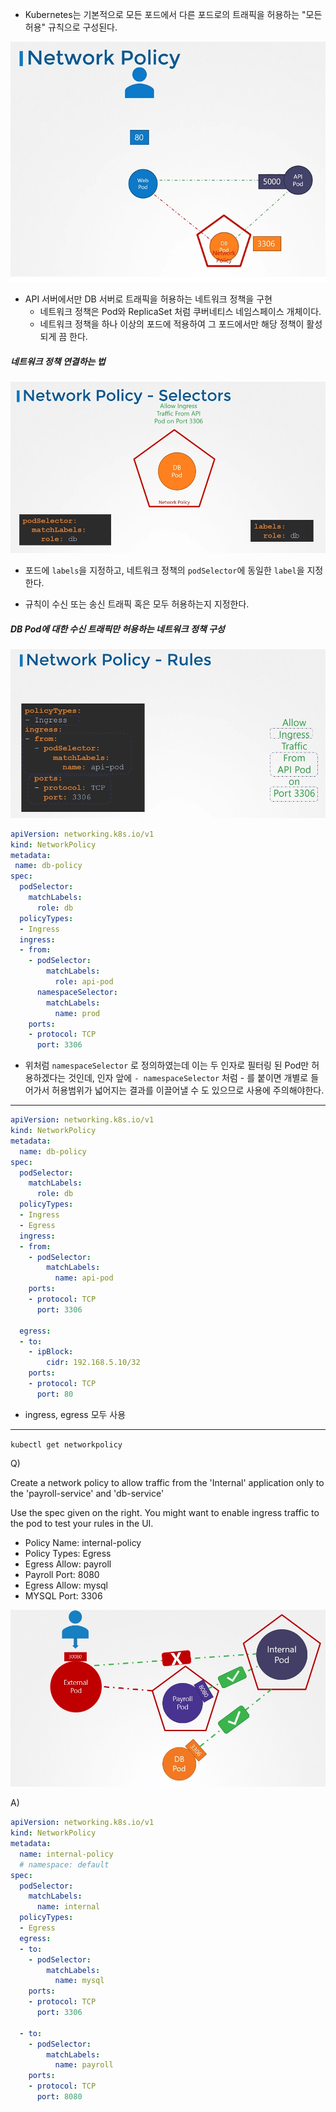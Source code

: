 * Kubernetes는 기본적으로 모든 포드에서 다른 포드로의 트래픽을 허용하는 "모든 허용" 규칙으로 구성된다.

![](img2/2.png)

* API 서버에서만 DB 서버로 트래픽을 허용하는 네트워크 정책을 구현
  * 네트워크 정책은 Pod와 ReplicaSet 처럼 쿠버네티스 네임스페이스 개체이다.
  * 네트워크 정책을 하나 이상의 포드에 적용하여 그 포드에서만 해당 정책이 활성되게 끔 한다.

##### 네트워크 정책 연결하는 법

![](img2/3.png)

* 포드에 `labels`을 지정하고, 네트워크 정책의 `podSelector`에 동일한 `label`을 지정한다.

* 규칙이 수신 또는 송신 트래픽 혹은 모두 허용하는지 지정한다.

##### DB Pod에 대한 수신 트래픽만 허용하는 네트워크 정책 구성

![](img2/4.png)

```yaml
apiVersion: networking.k8s.io/v1
kind: NetworkPolicy
metadata:
 name: db-policy
spec:
  podSelector:
    matchLabels:
      role: db
  policyTypes:
  - Ingress
  ingress:
  - from:
    - podSelector:
        matchLabels:
          role: api-pod
      namespaceSelector:
        matchLabels:
          name: prod
    ports:
    - protocol: TCP
      port: 3306
```

* 위처럼  `namespaceSelector` 로 정의하였는데 이는 두 인자로 필터링 된 Pod만 허용하겠다는 것인데, 인자 앞에 `- namespaceSelector` 처럼 - 를 붙이면 개별로 들어가서 허용범위가 넓어지는 결과를 이끌어낼 수 도 있으므로 사용에 주의해야한다.

---

```yaml
apiVersion: networking.k8s.io/v1
kind: NetworkPolicy
metadata:
  name: db-policy
spec:
  podSelector:
    matchLabels:
      role: db
  policyTypes:
  - Ingress
  - Egress
  ingress:
  - from:
    - podSelector:
        matchLabels:
          name: api-pod
    ports:
    - protocol: TCP
      port: 3306

  egress:
  - to:
    - ipBlock:
        cidr: 192.168.5.10/32
    ports:
    - protocol: TCP
      port: 80
```

* ingress, egress 모두 사용

---

`kubectl get networkpolicy`

Q)

Create a network policy to allow traffic from the 'Internal' application only to the 'payroll-service' and 'db-service'

Use the spec given on the right. You might want to enable ingress traffic to the pod to test your rules in the UI.

- Policy Name: internal-policy
- Policy Types: Egress
- Egress Allow: payroll
- Payroll Port: 8080
- Egress Allow: mysql
- MYSQL Port: 3306

![](img2/5.jpg)

A)

```yaml
apiVersion: networking.k8s.io/v1
kind: NetworkPolicy
metadata:
  name: internal-policy
  # namespace: default
spec:
  podSelector:
    matchLabels:
      name: internal
  policyTypes:
  - Egress
  egress:
  - to:
    - podSelector:
        matchLabels:
          name: mysql
    ports:
    - protocol: TCP
      port: 3306

  - to:
    - podSelector:
        matchLabels:
          name: payroll
    ports:
    - protocol: TCP
      port: 8080
```
